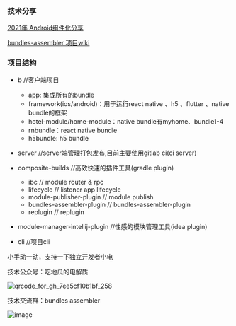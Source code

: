 ### 技术分享
[2021年 Android组件化分享](https://electrolyteJ.github.io/blog/2021-12-31/shared-android-component)

[bundles-assembler 项目wiki](https://github.com/electrolyteJ/bundles-assembler/wiki)

### 项目结构

- b //客户端项目
    - app: 集成所有的bundle
    - framework(ios/android)：用于运行react native 、h5 、flutter 、native bundle的框架
    - hotel-module/home-module：native bundle有myhome、bundle1-4
    - rnbundle：react native bundle
    - h5bundle: h5 bundle
- server //server端管理打包发布,目前主要使用gitlab ci(ci server)

- composite-builds //高效快速的插件工具(gradle plugin)
    - ibc // module router & rpc
    - lifecycle // listener app lifecycle
    - module-publisher-plugin // module publish
    - bundles-assembler-plugin // bundles-assembler-plugin
    - replugin // replugin

- module-manager-intellij-plugin //性感的模块管理工具(idea plugin)
- cli //项目cli

小手动一动，支持一下独立开发者小电

技术公众号：吃地瓜的电解质

![qrcode_for_gh_7ee5cf10b1bf_258](https://user-images.githubusercontent.com/13391139/196029435-7b9f1bbe-3569-46e4-abe3-1625d51b9091.jpeg)

技术交流群：bundles assembler

![image](https://user-images.githubusercontent.com/13391139/196029947-a4d26595-7ff7-42f8-85c4-b46957309222.png)



